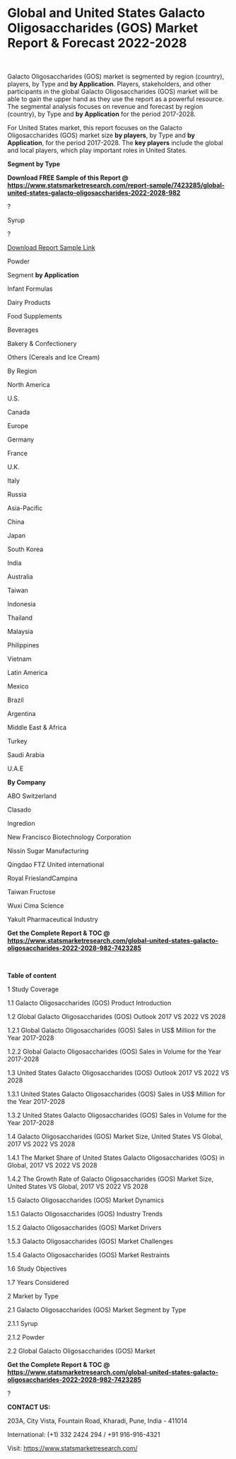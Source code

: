 <h1>Global and United States Galacto Oligosaccharides (GOS) Market Report & Forecast 2022-2028</h1><br/><p>Galacto Oligosaccharides (GOS) market is segmented by region (country), players, by Type and <strong>by Application</strong>. Players, stakeholders, and other participants in the global Galacto Oligosaccharides (GOS) market will be able to gain the upper hand as they use the report as a powerful resource. The segmental analysis focuses on revenue and forecast by region (country), by Type and <strong>by Application</strong> for the period 2017-2028.</p>
 
 
 
 <p>For United States market, this report focuses on the Galacto Oligosaccharides (GOS) market size <strong>by players</strong>, by Type and <strong>by Application</strong>, for the period 2017-2028. The <strong>key players</strong> include the global and local players, which play important roles in United States.</p>
 
 
 
 <p><strong>Segment by Type</strong></p>
 
 
 
 <div><b>Download FREE Sample of this Report @ <a href="https://www.statsmarketresearch.com/download-free-sample/7423285/global-united-states-galacto-oligosaccharides-2022-2028-982">https://www.statsmarketresearch.com/report-sample/7423285/global-united-states-galacto-oligosaccharides-2022-2028-982</a></b></div>
 
 
 
 <p>? </p>
 
 
 
 <p>Syrup</p>
 
 
 
 <p>? </p>
 
 
 
 <p><a href="https://www.statsmarketresearch.com/download-free-sample/7423285/global-united-states-galacto-oligosaccharides-2022-2028-982">Download Report Sample Link</a></p>
 
 
 
 <p>Powder</p>
 
 
 
 <p>Segment <strong>by Application</strong></p>
 
 
 
 <p>Infant Formulas</p>
 
 
 
 <p>Dairy Products</p>
 
 
 
 <p>Food Supplements</p>
 
 
 
 <p>Beverages</p>
 
 
 
 <p>Bakery & Confectionery</p>
 
 
 
 <p>Others (Cereals and Ice Cream)</p>
 
 
 
 <p>By Region</p>
 
 
 
 <p>North America</p>
 
 
 
 <p>U.S.</p>
 
 
 
 <p>Canada</p>
 
 
 
 <p>Europe</p>
 
 
 
 <p>Germany</p>
 
 
 
 <p>France</p>
 
 
 
 <p>U.K.</p>
 
 
 
 <p>Italy</p>
 
 
 
 <p>Russia</p>
 
 
 
 <p>Asia-Pacific</p>
 
 
 
 <p>China</p>
 
 
 
 <p>Japan</p>
 
 
 
 <p>South Korea</p>
 
 
 
 <p>India</p>
 
 
 
 <p>Australia</p>
 
 
 
 <p>Taiwan</p>
 
 
 
 <p>Indonesia</p>
 
 
 
 <p>Thailand</p>
 
 
 
 <p>Malaysia</p>
 
 
 
 <p>Philippines</p>
 
 
 
 <p>Vietnam</p>
 
 
 
 <p>Latin America</p>
 
 
 
 <p>Mexico</p>
 
 
 
 <p>Brazil</p>
 
 
 
 <p>Argentina</p>
 
 
 
 <p>Middle East & Africa</p>
 
 
 
 <p>Turkey</p>
 
 
 
 <p>Saudi Arabia</p>
 
 
 
 <p>U.A.E</p>
 
 
 
 <p><strong>By Company</strong></p>
 
 
 
 <p>ABO Switzerland</p>
 
 
 
 <p>Clasado</p>
 
 
 
 <p>Ingredion</p>
 
 
 
 <p>New Francisco Biotechnology Corporation</p>
 
 
 
 <p>Nissin Sugar Manufacturing</p>
 
 
 
 <p>Qingdao FTZ United international</p>
 
 
 
 <p>Royal FrieslandCampina</p>
 
 
 
 <p>Taiwan Fructose</p>
 
 
 
 <p>Wuxi Cima Science</p>
 
 
 
 <p>Yakult Pharmaceutical Industry</p>
 
 
 
 <div><b>Get the Complete Report & TOC @ <a href="https://www.statsmarketresearch.com/global-united-states-galacto-oligosaccharides-2022-2028-982-7423285">https://www.statsmarketresearch.com/global-united-states-galacto-oligosaccharides-2022-2028-982-7423285</a></b></div>
 
 
 
 <p><br />
 
 <b>Table of content</b></p>
 
 
 
 <p>1 Study Coverage<br />
 
 1.1 Galacto Oligosaccharides (GOS) Product Introduction<br />
 
 1.2 Global Galacto Oligosaccharides (GOS) Outlook 2017 VS 2022 VS 2028<br />
 
 1.2.1 Global Galacto Oligosaccharides (GOS) Sales in US$ Million for the Year 2017-2028<br />
 
 1.2.2 Global Galacto Oligosaccharides (GOS) Sales in Volume for the Year 2017-2028<br />
 
 1.3 United States Galacto Oligosaccharides (GOS) Outlook 2017 VS 2022 VS 2028<br />
 
 1.3.1 United States Galacto Oligosaccharides (GOS) Sales in US$ Million for the Year 2017-2028<br />
 
 1.3.2 United States Galacto Oligosaccharides (GOS) Sales in Volume for the Year 2017-2028<br />
 
 1.4 Galacto Oligosaccharides (GOS) Market Size, United States VS Global, 2017 VS 2022 VS 2028<br />
 
 1.4.1 The Market Share of United States Galacto Oligosaccharides (GOS) in Global, 2017 VS 2022 VS 2028<br />
 
 1.4.2 The Growth Rate of Galacto Oligosaccharides (GOS) Market Size, United States VS Global, 2017 VS 2022 VS 2028<br />
 
 1.5 Galacto Oligosaccharides (GOS) Market Dynamics<br />
 
 1.5.1 Galacto Oligosaccharides (GOS) Industry Trends<br />
 
 1.5.2 Galacto Oligosaccharides (GOS) Market Drivers<br />
 
 1.5.3 Galacto Oligosaccharides (GOS) Market Challenges<br />
 
 1.5.4 Galacto Oligosaccharides (GOS) Market Restraints<br />
 
 1.6 Study Objectives<br />
 
 1.7 Years Considered<br />
 
 2 Market by Type<br />
 
 2.1 Galacto Oligosaccharides (GOS) Market Segment by Type<br />
 
 2.1.1 Syrup<br />
 
 2.1.2 Powder<br />
 
 2.2 Global Galacto Oligosaccharides (GOS) Market</p>
 
 
 
 <div><b>Get the Complete Report & TOC @ <a href="https://www.statsmarketresearch.com/global-united-states-galacto-oligosaccharides-2022-2028-982-7423285">https://www.statsmarketresearch.com/global-united-states-galacto-oligosaccharides-2022-2028-982-7423285</a></b></div>
 
 
 
 <p>? </p>
 
 
 
 <p><b>CONTACT US:</b><br />
 
 203A, City Vista, Fountain Road, Kharadi, Pune, India - 411014<br />
 
 International: (+1) 332 2424 294 / +91 916-916-4321<br />
 
 Visit: <a href="https://www.statsmarketresearch.com/">https://www.statsmarketresearch.com/</a></p>